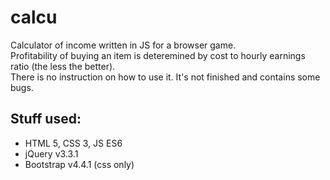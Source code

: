 # calcu
Calculator of income written in JS for a browser game.  
Profitability of buying an item is deteremined by cost to hourly earnings ratio (the less the better).  
There is no instruction on how to use it. It's not finished and contains some bugs.

## Stuff used:

  - HTML 5, CSS 3, JS ES6
  - jQuery v3.3.1
  - Bootstrap v4.4.1 (css only)
